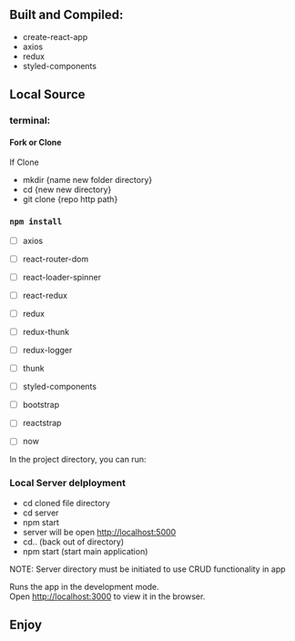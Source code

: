 ## Built and Compiled:
- create-react-app
- axios
- redux 
- styled-components



## Local Source

### terminal:
#### Fork or Clone
 If Clone
- mkdir {name new folder directory}
- cd {new new directory}
- git clone {repo http path}

### `npm install`

 - [ ] axios
 - [ ] react-router-dom
 - [ ] react-loader-spinner
 - [ ] react-redux
 - [ ] redux
 - [ ] redux-thunk
 - [ ] redux-logger
 - [ ] thunk
 - [ ] styled-components
 - [ ] bootstrap
 - [ ] reactstrap
 - [ ] now


In the project directory, you can run:

### Local Server delployment

- cd cloned file directory
- cd server
- npm start
- server will be open [http://localhost:5000](http://localhost:5000) <br/>
- cd.. (back out of directory)
- npm start (start main application)

NOTE: Server directory must be initiated to use CRUD functionality in app

Runs the app in the development mode.<br />
Open [http://localhost:3000](http://localhost:3000) to view it in the browser.

## Enjoy

